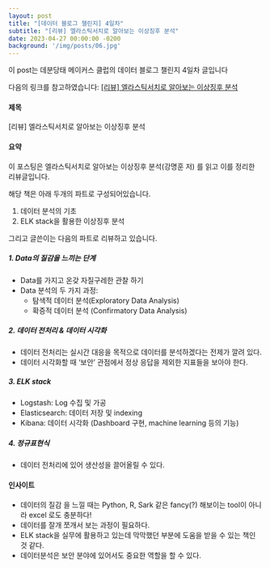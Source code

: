 ```yaml
---
layout: post
title: "[데이터 블로그 챌린지] 4일차"
subtitle: "[리뷰] 엘라스틱서치로 알아보는 이상징후 분석"
date: 2023-04-27 00:00:00 -0200
background: '/img/posts/06.jpg'
---
```


이 post는 데분당태 메이커스 클럽의 데이터 블로그 챌린지 4일차 글입니다

다음의 링크를 참고하였습니다: [[리뷰] 엘라스틱서치로 알아보는 이상징후 분석](https://theorydb.github.io/review/2020/03/11/review-book-data-anomaly-detection/)

#### 제목

[리뷰] 엘라스틱서치로 알아보는 이상징후 분석



#### 요약
이 포스팅은 엘라스틱서치로 알아보는 이상징후 분석(강명훈 저) 를 읽고 이를 정리한 리뷰글입니다.

해당 책은 아래 두개의 파트로 구성되어있습니다.
1. 데이터 분석의 기초
2. ELK stack을 활용한 이상징후 분석

그리고 글쓴이는 다음의 파트로 리뷰하고 있습니다.

##### 1. Data의 질감을 느끼는 단계
- Data를 가지고 온갖 자질구레한 관찰 하기
- Data 분석의 두 가지 과정:
  - 탐색적 데이터 분석(Exploratory Data Analysis)
  - 확증적 데이터 분석 (Confirmatory Data Analysis)

##### 2. 데이터 전처리 & 데이터 시각화
- 데이터 전처리는 실시간 대응을 목적으로 데이터를 분석하겠다는 전제가 깔려 있다.
- 데이터 시각화할 때 ‘보안’ 관점에서 정상 응답을 제외한 지표들을 보아야 한다.

##### 3. ELK stack
- Logstash: Log 수집 및 가공
- Elasticsearch: 데이터 저장 및 indexing
- Kibana: 데이터 시각화 (Dashboard 구현, machine learning 등의 기능)

##### 4. 정규표현식
- 데이터 전처리에 있어 생산성을 끌어올릴 수 있다.





#### 인사이트
* 데이터의 질감 을 느낄 때는 Python, R, Sark 같은 fancy(?) 해보이는 tool이 아니라 excel 로도 충분하다!
* 데이터를 잘개 쪼개서 보는 과정이 필요하다.
* ELK stack을 실무에 활용하고 있는데 막막했던 부분에 도움을 받을 수 있는 책인 것 같다.
* 데이터분석은 보안 분야에 있어서도 중요한 역할을 할 수 있다.


